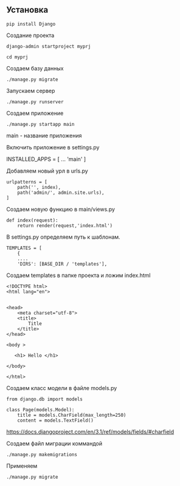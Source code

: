 ## Установка 

    pip install Django

Создание проекта

    django-admin startproject myprj

    cd myprj

Создаем базу данных

    ./manage.py migrate

Запускаем сервер

    ./manage.py runserver

Создаем приложение

    ./manage.py startapp main

main - название приложения

Включить приложение в settings.py

INSTALLED_APPS = [
    ...
    'main'
]
    
Добавляем новый урл в urls.py

    urlpatterns = [
        path('', index),
        path('admin/', admin.site.urls),
    ]

Создаем новую функцию в main/views.py

    def index(request):
        return render(request,'index.html')

В settings.py определяем путь к шаблонам.

    TEMPLATES = [
        {
        ....
        'DIRS': [BASE_DIR / 'templates'],

Создаем templates в папке проекта и ложим index.html

    <!DOCTYPE html>
    <html lang="en">


    <head>
        <meta charset="utf-8">
        <title>
            Title
        </title>
    </head>

    <body >

       <h1> Hello </h1>

    </body>

    </html>

Создаем класс модели в файле models.py

    from django.db import models

    class Page(models.Model):
        title = models.CharField(max_length=250)
        content = models.TextField()

https://docs.djangoproject.com/en/3.1/ref/models/fields/#charfield

Создаем файл миграции коммандой 

    ./manage.py makemigrations

Применяем 

    ./manage.py migrate









